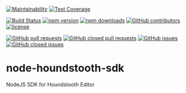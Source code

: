 [![Maintainability](https://api.codeclimate.com/v1/badges/e3b3b00e62464050aa24/maintainability)](https://codeclimate.com/github/bowtie-co/node-houndstooth-sdk/maintainability)
[![Test Coverage](https://api.codeclimate.com/v1/badges/e3b3b00e62464050aa24/test_coverage)](https://codeclimate.com/github/bowtie-co/node-houndstooth-sdk/test_coverage)

[![Build Status](https://travis-ci.org/bowtie-co/node-houndstooth-sdk.svg?branch=master)](https://travis-ci.org/bowtie-co/node-houndstooth-sdk)
[![npm version](https://img.shields.io/npm/v/@bowtie/houndstooth-sdk.svg?style=flat-square)](https://www.npmjs.com/package/@bowtie/houndstooth-sdk)
[![npm downloads](https://img.shields.io/npm/dt/@bowtie/houndstooth-sdk.svg?style=flat-square)](https://www.npmjs.com/package/@bowtie/houndstooth-sdk)
[![GitHub contributors](https://img.shields.io/github/contributors/bowtie-co/node-houndstooth-sdk.svg?style=flat-square)](https://github.com/bowtie-co/node-houndstooth-sdk/graphs/contributors)
[![license](https://img.shields.io/npm/l/@bowtie/houndstooth-sdk.svg?style=flat-square)](https://github.com/bowtie-co/node-houndstooth-sdk/blob/master/LICENSE)

[![GitHub pull requests](https://img.shields.io/github/issues-pr/bowtie-co/node-houndstooth-sdk.svg?style=flat-square)](https://github.com/bowtie-co/node-houndstooth-sdk/pulls)
[![GitHub closed pull requests](https://img.shields.io/github/issues-pr-closed/bowtie-co/node-houndstooth-sdk.svg?style=flat-square)](https://github.com/bowtie-co/node-houndstooth-sdk/pulls?utf8=%E2%9C%93&q=is%3Apr+is%3Aclosed+)
[![GitHub issues](https://img.shields.io/github/issues/bowtie-co/node-houndstooth-sdk.svg?style=flat-square)](https://github.com/bowtie-co/node-houndstooth-sdk/issues)
[![GitHub closed issues](https://img.shields.io/github/issues-closed/bowtie-co/node-houndstooth-sdk.svg?style=flat-square)](https://github.com/bowtie-co/node-houndstooth-sdk/issues?utf8=%E2%9C%93&q=is%3Aissue+is%3Aclosed+)

# node-houndstooth-sdk
NodeJS SDK for Houndstooth Editor
